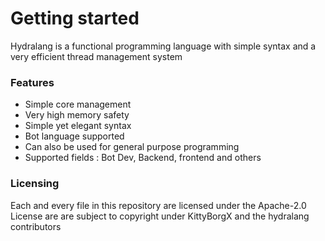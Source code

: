 # Getting started

Hydralang is a functional programming language with simple syntax and a very efficient thread management system

### Features
- Simple core management
- Very high memory safety 
- Simple yet elegant syntax
- Bot language supported
- Can also be used for general purpose programming
- Supported fields : Bot Dev, Backend, frontend and others

### Licensing
Each and every file in this repository are licensed under the Apache-2.0 License are are subject to copyright under KittyBorgX and the hydralang contributors